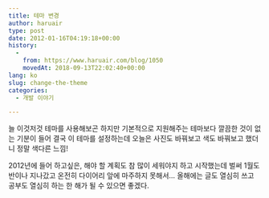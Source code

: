 ```yaml
---
title: 테마 변경
author: haruair
type: post
date: 2012-01-16T04:19:18+00:00
history:
  - 
    from: https://www.haruair.com/blog/1050
    movedAt: 2018-09-13T22:02:40+00:00
lang: ko
slug: change-the-theme
categories:
  - 개발 이야기

---
```

늘 이것저것 테마를 사용해보곤 하지만 기본적으로 지원해주는 테마보다 깔끔한 것이 없는 기분이 들어 결국 이 테마를 설정하는데 오늘은 사진도 바꿔보고 색도 바꿔보고 했더니 정말 색다른 느낌!

2012년에 들어 하고싶은, 해야 할 계획도 참 많이 세워야지 하고 시작했는데 벌써 1월도 반이나 지나갔고 온전히 다이어리 앞에 마주하지 못해서&#8230; 올해에는 글도 열심히 쓰고 공부도 열심히 하는 한 해가 될 수 있으면 좋겠다.